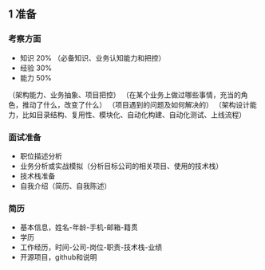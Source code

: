 ## 1 准备

### 考察方面

* 知识 20% （必备知识、业务认知能力和把控）
* 经验 30%
* 能力 50%

（架构能力、业务抽象、项目把控）
（在某个业务上做过哪些事情，充当的角色，推动了什么，改变了什么）
（项目遇到的问题及如何解决的）
（架构设计能力，比如目录结构、复用性、模块化、自动化构建、自动化测试、上线流程）

### 面试准备

* 职位描述分析
* 业务分析或实战模拟（分析目标公司的相关项目、使用的技术栈）
* 技术栈准备
* 自我介绍（简历、自我陈述）

### 简历

* 基本信息，姓名-年龄-手机-邮箱-籍贯
* 学历
* 工作经历，时间-公司-岗位-职责-技术栈-业绩
* 开源项目，github和说明